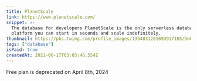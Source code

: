 ```yaml
---
title: PlanetScale
link: https://www.planetscale.com/
snippet: >-
  The database for developers PlanetScale is the only serverless database
  platform you can start in seconds and scale indefinitely.
thumbnail: https://pbs.twimg.com/profile_images/1354831201693917185/DwU2Fy9K_400x400.jpg
tags: ["database"]
isPaid: true
createdAt: 2021-06-17T03:03:46.554Z
---
```

Free plan is deprecated on April 8th, 2024
